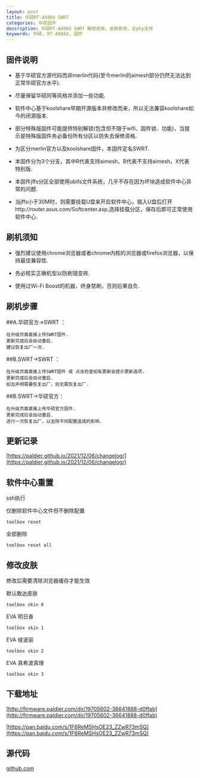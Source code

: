 ```yaml
---
layout: post
title: 华硕RT-AX86U SWRT
categories: 华硕固件
description: 华硕RT-AX86U SWRT 解锁皮肤，皮肤修改，全phy支持
keywords: 华硕, RT-AX86U, 固件
---
```



## 固件说明

* 基于华硕官方源代码而非merlin代码(至今merlin的aimesh部分仍然无法达到正常华硕官方水平).

* 尽量保留华硕同等风格并添加一些功能.

* 软件中心基于koolshare早期开源版本并修改而来，所以无法兼容koolshare如今的闭源版本.

* 部分特殊版固件可能提供特别解锁(包含但不限于wifi、固件锁、功能)，当提示是特殊版固件务必备份所有分区以防失去保修资格.

* 为区分merlin官方以及koolshare固件，本固件定名SWRT.

* 本固件分为3个分支，其中R代表支持aimesh，B代表不支持aimesh，X代表特别版.

* 本固件jffs分区全部使用ubifs文件系统，几乎不存在因为坏块造成软件中心异常的问题.

* 当jffs小于30M时，则需要挂载U盘来开启软件中心，插入U盘后打开http://router.asus.com/Softcenter.asp,选择挂载分区，保存后即可正常使用软件中心.


## 刷机须知

* 强烈建议使用chrome浏览器或者chrome内核的浏览器或firefox浏览器，以保持最佳兼容性.

* 务必核实正确机型以防刷错变砖.

* 使用过Wi-Fi Boost的机器，终身禁刷，否则后果自负.


## 刷机步骤

##A.华硕官方->SWRT ：

    在升级页面直接上传SWRT固件.
    更新完成后会自动重启.
    建议恢复出厂一次.


##B.SWRT->SWRT ：

    在升级页面直接上传SWRT固件 或 点击检查如有更新会提示更新选项.
    更新完成后会自动重启.
    如无声明需要恢复出厂，则无需恢复出厂.


##B.SWRT->华硕官方：

    在升级页面直接上传华硕官方固件.
    更新完成后会自动重启.
    进行一次恢复出厂，以去除不同配置造成的影响.

## 更新记录

[https://paldier.github.io/2021/12/06/changelog/](https://paldier.github.io/2021/12/06/changelog/)

## 软件中心重置

ssh执行

仅删除软件中心文件但不删除配置

````
toolbox reset
````
全部删除

````
toolbox reset all
````

## 修改皮肤

修改后需要清除浏览器缓存才能生效

默认敢达皮肤

````
toolbox skin 0
````
EVA 明日香

````
toolbox skin 1
````
EVA 绫波丽

````
toolbox skin 2
````
EVA 真希波真理

````
toolbox skin 3
````


## 下载地址

[http://firmware.paldier.com/dir/19705602-36641888-d0ffab](http://firmware.paldier.com/dir/19705602-36641888-d0ffab)

[https://pan.baidu.com/s/1F6ReMSHsOE23_ZZwR73mSQ](https://pan.baidu.com/s/1F6ReMSHsOE23_ZZwR73mSQ)


## 源代码

[github.com](https://github.com/SWRT-dev/rtax86u)

